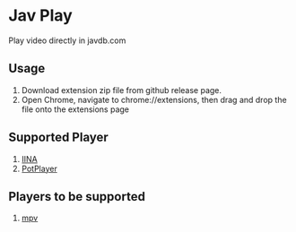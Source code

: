# Jav Play
Play video directly in javdb.com

## Usage
1. Download extension zip file from github release page.
2. Open Chrome, navigate to chrome://extensions, then drag and drop the file onto the extensions page

## Supported Player
1. [IINA](https://iina.io/)
2. [PotPlayer](https://potplayer.daum.net/)

## Players to be supported
1. [mpv](https://mpv.io/)